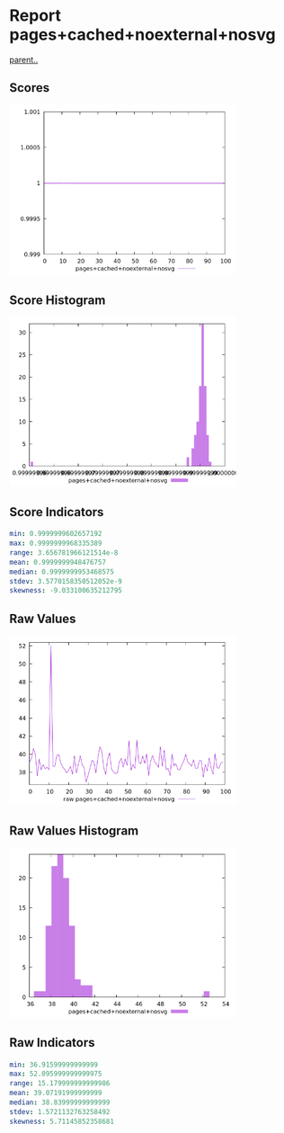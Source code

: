 # Report pages+cached+noexternal+nosvg

[parent..](./..)  


## Scores

![score](./score.png)  

## Score Histogram

![hist](./hist.png)  

## Score Indicators

```yaml
min: 0.9999999602657192
max: 0.9999999968335389
range: 3.656781966121514e-8
mean: 0.9999999948476757
median: 0.9999999953468575
stdev: 3.5770158350512052e-9
skewness: -9.033100635212795

```

## Raw Values

![raw](./raw.png)  

## Raw Values Histogram

![raw hist](./raw_hist.png)  

## Raw Indicators

```yaml
min: 36.91599999999999
max: 52.095999999999975
range: 15.179999999999986
mean: 39.07191999999999
median: 38.83999999999999
stdev: 1.5721132763258492
skewness: 5.71145852358681

```

<style>
  img {
    max-width: 80%;
  }
</style>
      

